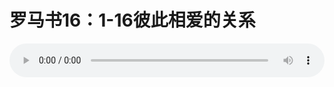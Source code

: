 # 罗马书16：1-16彼此相爱的关系

<audio style="width: 100%;" preload="false" controls controlslist="nodownload"><source src="http://file.simai.life/audio/mp3/old/12358.mp3" type="audio/mpeg">Your browser does not support the audio element.</audio>


